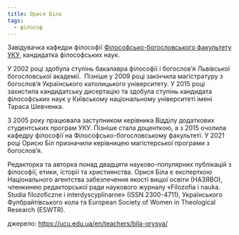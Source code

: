 ```yaml
---
title: Орися Біла
tags:
  - філософ
---
```


Завідувачка кафедри філософії [Філософсько-богословського факультету УКУ](https://ptf.ucu.edu.ua/), кандидатка філософських наук.

У 2002 році здобула ступінь бакалавра філософії і богослов’я Львівської богословської академії.  Пізніше у 2009 році закінчила магістратуру з богослов’я Українського католицького університету. У 2015 році захистила кандидатську дисертацію та здобула ступінь кандидата філософських наук у Київському національному університеті імені Тараса Шевченка.

З 2005 року працювала заступником керівника Відділу додаткових студентських програм УКУ. Пізніше стала доценткою, а з 2015 очолила кафедру філософії на Філософсько-богословському факультеті. У 2021 році Орисю Біл призначили керівницею магістерської програми з богослов’я.

Редакторка та авторка понад двадцяти науково-популярних публікацій з філософії, етики, історії та християнства. Орися Біла є експерткою Національного агентства забезпечення якості вищої освіти (НАЗЯВО), членкинею редакторської ради наукового журналу «Filozofia i nauka. Studia filozoficzne i interdyscyplinarne» (ISSN 2300-4711), Українського Фулбрайтівського кола та European Society of Women in Theological Research (ESWTR).

джерело: https://ucu.edu.ua/en/teachers/bila-orysya/